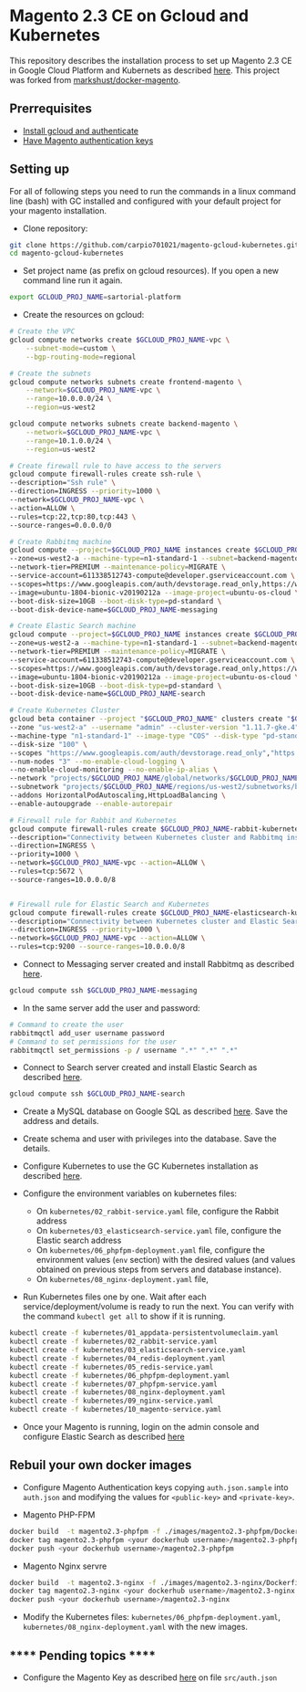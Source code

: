 # Magento 2.3 CE on Gcloud and Kubernetes

This repository describes the installation process to set up Magento 2.3 CE in Google Cloud Platform and Kubernets as described [here](https://cloud.google.com/solutions/architecture/magento-deployment#deploying_magento_using_kubernetes_engine). This project was forked from [markshust/docker-magento](https://github.com/markshust/docker-magento).

## Prerrequisites

- [Install gcloud and authenticate](https://cloud.google.com/sdk/docs/downloads-interactive)
- [Have Magento authentication keys](https://devdocs.magento.com/guides/v2.3/install-gde/prereq/connect-auth.html)

## Setting up

For all of following steps you need to run the commands in a linux command line (bash) with GC installed and configured with your default project for your magento installation.

- Clone repository:

```bash
git clone https://github.com/carpio701021/magento-gcloud-kubernetes.git
cd magento-gcloud-kubernetes
```

- Set project name (as prefix on gcloud resources). If you open a new command line run it again.

```bash
export GCLOUD_PROJ_NAME=sartorial-platform
```

- Create the resources on gcloud:

```bash
# Create the VPC
gcloud compute networks create $GCLOUD_PROJ_NAME-vpc \
    --subnet-mode=custom \
    --bgp-routing-mode=regional

# Create the subnets
gcloud compute networks subnets create frontend-magento \
    --network=$GCLOUD_PROJ_NAME-vpc \
    --range=10.0.0.0/24 \
    --region=us-west2

gcloud compute networks subnets create backend-magento \
    --network=$GCLOUD_PROJ_NAME-vpc \
    --range=10.1.0.0/24 \
    --region=us-west2

# Create firewall rule to have access to the servers
gcloud compute firewall-rules create ssh-rule \
--description="Ssh rule" \
--direction=INGRESS --priority=1000 \
--network=$GCLOUD_PROJ_NAME-vpc \
--action=ALLOW \
--rules=tcp:22,tcp:80,tcp:443 \
--source-ranges=0.0.0.0/0

# Create Rabbitmq machine
gcloud compute --project=$GCLOUD_PROJ_NAME instances create $GCLOUD_PROJ_NAME-messaging \
--zone=us-west2-a --machine-type=n1-standard-1 --subnet=backend-magento \
--network-tier=PREMIUM --maintenance-policy=MIGRATE \
--service-account=611338512743-compute@developer.gserviceaccount.com \
--scopes=https://www.googleapis.com/auth/devstorage.read_only,https://www.googleapis.com/auth/logging.write,https://www.googleapis.com/auth/monitoring.write,https://www.googleapis.com/auth/servicecontrol,https://www.googleapis.com/auth/service.management.readonly,https://www.googleapis.com/auth/trace.append \
--image=ubuntu-1804-bionic-v20190212a --image-project=ubuntu-os-cloud \
--boot-disk-size=10GB --boot-disk-type=pd-standard \
--boot-disk-device-name=$GCLOUD_PROJ_NAME-messaging

# Create Elastic Search machine
gcloud compute --project=$GCLOUD_PROJ_NAME instances create $GCLOUD_PROJ_NAME-search \
--zone=us-west2-a --machine-type=n1-standard-1 --subnet=backend-magento \
--network-tier=PREMIUM --maintenance-policy=MIGRATE \
--service-account=611338512743-compute@developer.gserviceaccount.com \
--scopes=https://www.googleapis.com/auth/devstorage.read_only,https://www.googleapis.com/auth/logging.write,https://www.googleapis.com/auth/monitoring.write,https://www.googleapis.com/auth/servicecontrol,https://www.googleapis.com/auth/service.management.readonly,https://www.googleapis.com/auth/trace.append \
--image=ubuntu-1804-bionic-v20190212a --image-project=ubuntu-os-cloud \
--boot-disk-size=10GB --boot-disk-type=pd-standard \
--boot-disk-device-name=$GCLOUD_PROJ_NAME-search

# Create Kubernetes Cluster
gcloud beta container --project "$GCLOUD_PROJ_NAME" clusters create "$GCLOUD_PROJ_NAME-k8" \
--zone "us-west2-a" --username "admin" --cluster-version "1.11.7-gke.4" \
--machine-type "n1-standard-1" --image-type "COS" --disk-type "pd-standard" \
--disk-size "100" \
--scopes "https://www.googleapis.com/auth/devstorage.read_only","https://www.googleapis.com/auth/logging.write","https://www.googleapis.com/auth/monitoring","https://www.googleapis.com/auth/servicecontrol","https://www.googleapis.com/auth/service.management.readonly","https://www.googleapis.com/auth/trace.append" \
--num-nodes "3" --no-enable-cloud-logging \
--no-enable-cloud-monitoring --no-enable-ip-alias \
--network "projects/$GCLOUD_PROJ_NAME/global/networks/$GCLOUD_PROJ_NAME-vpc" \
--subnetwork "projects/$GCLOUD_PROJ_NAME/regions/us-west2/subnetworks/backend-magento" \
--addons HorizontalPodAutoscaling,HttpLoadBalancing \
--enable-autoupgrade --enable-autorepair

# Firewall rule for Rabbit and Kubernetes
gcloud compute firewall-rules create $GCLOUD_PROJ_NAME-rabbit-kubernetes \
--description="Connectivity between Kubernetes cluster and Rabbitmq instance of $GCLOUD_PROJ_NAME." \
--direction=INGRESS \
--priority=1000 \
--network=$GCLOUD_PROJ_NAME-vpc --action=ALLOW \
--rules=tcp:5672 \
--source-ranges=10.0.0.0/8


# Firewall rule for Elastic Search and Kubernetes
gcloud compute firewall-rules create $GCLOUD_PROJ_NAME-elasticsearch-kubernetes \
--description="Connectivity between Kubernetes cluster and Elastic Search instance of $GCLOUD_PROJ_NAME." \
--direction=INGRESS --priority=1000 \
--network=$GCLOUD_PROJ_NAME-vpc --action=ALLOW \
--rules=tcp:9200 --source-ranges=10.0.0.0/8


```

- Connect to Messaging server created and install Rabbitmq as described [here](https://devdocs.magento.com/guides/v2.3/install-gde/prereq/install-rabbitmq.html
).

```bash
gcloud compute ssh $GCLOUD_PROJ_NAME-messaging
```

- In the same server add the user and password:

```bash
# Command to create the user
rabbitmqctl add_user username password
# Command to set permissions for the user
rabbitmqctl set_permissions -p / username ".*" ".*" ".*"
```

- Connect to Search server created and install Elastic Search as described [here](https://devdocs.magento.com/guides/v2.3/config-guide/elasticsearch/es-overview.html).

```bash
gcloud compute ssh $GCLOUD_PROJ_NAME-search
```

- Create a MySQL database on Google SQL as described [here](https://cloud.google.com/sql/docs/mysql/create-manage-databases). Save the address and details.

- Create schema and user with privileges into the database. Save the details.

- Configure Kubernetes to use the GC Kubernetes installation as described [here](https://cloud.google.com/kubernetes-engine/docs/how-to/cluster-access-for-kubectl).

- Configure the environment variables on kubernetes files:
    - On `kubernetes/02_rabbit-service.yaml` file, configure the Rabbit address
    - On `kubernetes/03_elasticsearch-service.yaml` file, configure the Elastic search address
    - On `kubernetes/06_phpfpm-deployment.yaml` file, configure the environment values (`env` section) with the desired values (and values obtained on previous steps from servers and database instance). 
    - On `kubernetes/08_nginx-deployment.yaml` file,

- Run Kubernetes files one by one. Wait after each service/deployment/volume is ready to run the next. You can verify with the command `kubectl get all` to show if it is running.

```bash
kubectl create -f kubernetes/01_appdata-persistentvolumeclaim.yaml
kubectl create -f kubernetes/02_rabbit-service.yaml
kubectl create -f kubernetes/03_elasticsearch-service.yaml
kubectl create -f kubernetes/04_redis-deployment.yaml
kubectl create -f kubernetes/05_redis-service.yaml
kubectl create -f kubernetes/06_phpfpm-deployment.yaml
kubectl create -f kubernetes/07_phpfpm-service.yaml
kubectl create -f kubernetes/08_nginx-deployment.yaml
kubectl create -f kubernetes/09_nginx-service.yaml
kubectl create -f kubernetes/10_magento-service.yaml
```

- Once your Magento is running, login on the admin console and configure Elastic Search as described [here](https://devdocs.magento.com/guides/v2.3/config-guide/elasticsearch/es-config-nginx.html)




## Rebuil your own docker images

- Configure Magento Authentication keys copying `auth.json.sample` into `auth.json` and modifying the values for `<public-key>` and `<private-key>`.

- Magento PHP-FPM

```bash
docker build  -t magento2.3-phpfpm -f ./images/magento2.3-phpfpm/Dockerfile .
docker tag magento2.3-phpfpm <your dockerhub username>/magento2.3-phpfpm
docker push <your dockerhub username>/magento2.3-phpfpm
```

- Magento Nginx servre

```bash
docker build  -t magento2.3-nginx -f ./images/magento2.3-nginx/Dockerfile .
docker tag magento2.3-nginx <your dockerhub username>/magento2.3-nginx
docker push <your dockerhub username>/magento2.3-nginx
```

- Modify the Kubernetes files: `kubernetes/06_phpfpm-deployment.yaml`, `kubernetes/08_nginx-deployment.yaml` with the new images.




## **** Pending topics ****

- Configure the Magento Key as described [here](https://devdocs.magento.com/guides/v2.3/install-gde/prereq/connect-auth.html) on file `src/auth.json`
